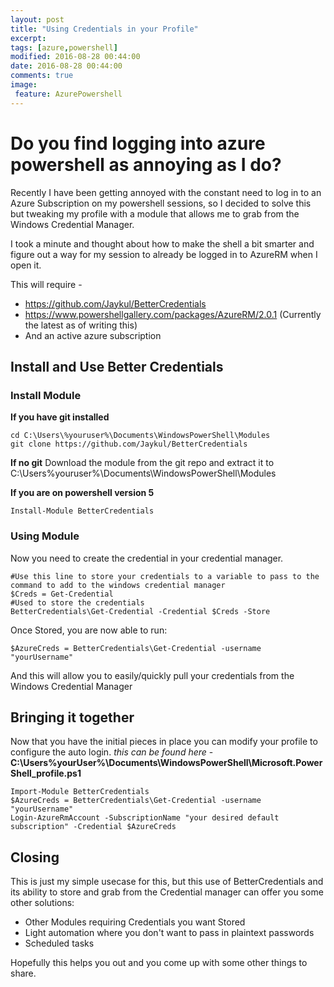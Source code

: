 ```yaml
---
layout: post
title: "Using Credentials in your Profile"
excerpt: 
tags: [azure,powershell]
modified: 2016-08-28 00:44:00
date: 2016-08-28 00:44:00
comments: true
image:
 feature: AzurePowershell
---
```


# Do you find logging into azure powershell as annoying as I do? 

Recently I have been getting annoyed with the constant need to log in to an Azure Subscription on my powershell sessions, so I decided to solve this but tweaking my profile with a module that allows me to grab from the Windows Credential Manager.

I took a minute and thought about how to make the shell a bit smarter and figure out a way for my session to already be logged in to AzureRM when I open it. 

This will require - 
 - https://github.com/Jaykul/BetterCredentials
 - https://www.powershellgallery.com/packages/AzureRM/2.0.1 (Currently the latest as of writing this)
 - And an active azure subscription 
 
## Install and Use Better Credentials 

### Install Module 

**If you have git installed**

~~~~
cd C:\Users\%youruser%\Documents\WindowsPowerShell\Modules
git clone https://github.com/Jaykul/BetterCredentials
~~~~

**If no git**
Download the module from the git repo and extract it to 
C:\Users\%youruser%\Documents\WindowsPowerShell\Modules

**If you are on powershell version 5**

~~~~
Install-Module BetterCredentials
~~~~


### Using Module 

Now you need to create the credential in your credential manager. 

~~~~
#Use this line to store your credentials to a variable to pass to the command to add to the windows credential manager
$Creds = Get-Credential 
#Used to store the credentials 
BetterCredentials\Get-Credential -Credential $Creds -Store
~~~~ 

Once Stored, you are now able to run: 
~~~~
$AzureCreds = BetterCredentials\Get-Credential -username "yourUsername"
~~~~
And this will allow you to easily/quickly pull your credentials from the Windows Credential Manager


## Bringing it together 

Now that you have the initial pieces in place you can modify your profile to configure the auto login.
*this can be found here* -  **C:\Users\%yourUser%\Documents\WindowsPowerShell\Microsoft.PowerShell_profile.ps1**

~~~~
Import-Module BetterCredentials
$AzureCreds = BetterCredentials\Get-Credential -username "yourUsername"
Login-AzureRmAccount -SubscriptionName "your desired default subscription" -Credential $AzureCreds
~~~~

## Closing 

This is just my simple usecase for this, but this use of BetterCredentials and its ability to store and grab from the Credential manager can offer you some other solutions: 
  - Other Modules requiring Credentials you want Stored
  - Light automation where you don't want to pass in plaintext passwords
  - Scheduled tasks 
  
Hopefully this helps you out and you come up with some other things to share. 



 



